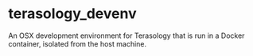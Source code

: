 # terasology_devenv
An OSX development environment for Terasology that is run in a Docker container, isolated from the host machine.
